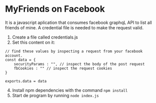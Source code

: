 # MyFriends on Facebook

It is a javascript aplication that consumes facebook graphqL API to list all friends of mine.
A credential file is needed to make the request valid.

1. Create a file called credentials.js
2. Set this content on it:
```
// find these values by inspecting a request from your facebook account.
const data = {
    securityParams : "", // inspect the body of the post request
    fbCookies : "" // inspect the request cookies
}

exports.data = data
```
4. Install npm dependencies with the command `npm install`
3. Start de program by running `node index.js`